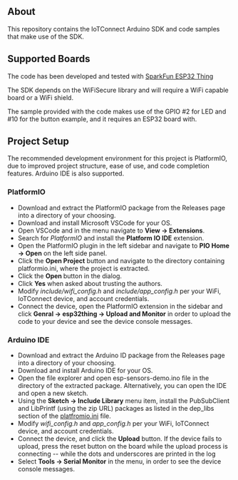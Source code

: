 ## About

This repository contains the IoTConnect Arduino SDK and code samples that make use of the SDK.

## Supported Boards

The code has been developed and tested with [SparkFun ESP32 Thing](https://www.sparkfun.com/products/13907)

The SDK depends on the WiFiSecure library and will require a WiFi capable board or a WiFi shield.

The sample provided with the code makes use of the GPIO #2 for LED and #10 for the button example, 
and it requires an ESP32 board with.

## Project Setup

The recommended development environment for this project is PlatformIO, due to improved project structure, 
ease of use, and code completion features. Arduino IDE is also supported.

### PlatformIO

* Download and extract the PlatformIO package from the Releases page into a directory of your choosing.
* Download and install Microsoft VSCode for your OS.
* Open VSCode and in the menu navigate to **View -> Extensions**. 
* Search for *PlatformIO* and install the **Platform IO IDE** extension.
* Open the PlatformIO plugin in the left sidebar and navigate to **PIO Home -> Open** on the left side panel.
* Click the **Open Project** button and navigate to the directory containing platformio.ini, where the project is extracted. 
* Click the **Open <project name>** button in the dialog.
* Click **Yes** when asked about trusting the authors.
* Modify *include/wifi_config.h* and *include/app_config.h* per your WiFi, IoTConnect device, and account credentials.
* Connect the device, open the PlatformIO extension in the sidebar and click **Genral -> esp32thing -> Upload and Monitor** 
in order to upload the code to your device and see the device console messages.
  
### Arduino IDE

* Download and extract the Arduino ID package from the Releases page into a directory of your choosing.
* Download and install Arduino IDE for your OS.
* Open the file explorer and open esp-sensors-demo.ino file in the directory of the extracted package.
Alternatively, you can open the IDE and open a new sketch.
* Using the **Sketch -> Include Library** menu item, 
install the PubSubClient and LibPrintf (using the zip URL) packages as listed in the dep_libs section 
of the [platfromio.ini](platfromio.ini) file.
* Modify *wifi_config.h* and *app_config.h* per your WiFi, IoTConnect device, and account credentials.
* Connect the device, and click the **Upload** button. If the device fails to upload, 
press the reset button on the board while the upload process is connecting -- while the dots and underscores are printed in the log  
* Select **Tools -> Serial Monitor** in the menu, in order to see the device console messages.
